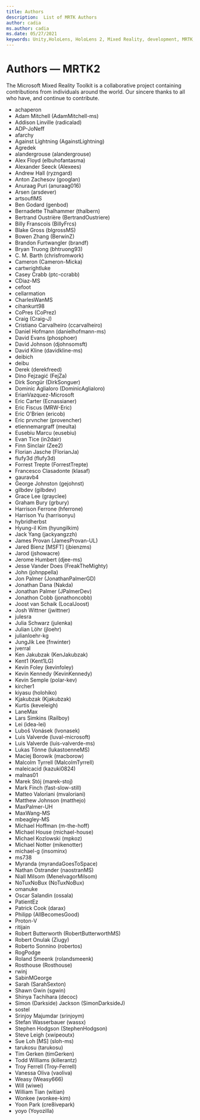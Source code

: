 ```yaml
---
title: Authors
description:  List of MRTK Authors
author: cadia
ms.author: cadia
ms.date: 05/27/2021
keywords: Unity,HoloLens, HoloLens 2, Mixed Reality, development, MRTK, C#, Contributors, Community
---
```


# Authors — MRTK2

The Microsoft Mixed Reality Toolkit is a collaborative project containing contributions from individuals around the world. Our sincere thanks to all who have, and continue to contribute.

- achaperon
- Adam Mitchell (AdamMitchell-ms)
- Addison Linville (radicalad)
- ADP-JoNeff
- afarchy
- Against Lightning (AgainstLightning)
- Agredek
- alandergrouse (alandergrouse)
- Alex Floyd (elbuhofantasma)
- Alexander Seeck (Alexees)
- Andrew Hall (ryzngard)
- Anton Zachesov (googlan)
- Anuraag Puri (anuraag016)
- Arsen (arsdever)
- artsouflMS
- Ben Godard (genbod)
- Bernadette Thalhammer (thalbern)
- Bertrand Oustrière (BertrandOustriere)
- Billy Franscois (BillyFrcs)
- Blake Gross (blgrossMS)
- Bowen Zhang (BerwinZ)
- Brandon Furtwangler (brandf)
- Bryan Truong (bhtruong93)
- C. M. Barth (chrisfromwork)
- Cameron (Cameron-Micka)
- cartwrightluke
- Casey Crabb (ptc-ccrabb)
- CDiaz-MS
- cefoot
- cellarmation
- CharlesWanMS
- cihankurt98
- CoPres (CoPrez)
- Craig (Craig-J)
- Cristiano Carvalheiro (ccarvalheiro)
- Daniel Hofmann (danielhofmann-ms)
- David Evans (phosphoer)
- David Johnson (djohnsomsft)
- David Kline (davidkline-ms)
- deibich
- deibu
- Derek (derekfreed)
- Dino Fejzagić (FejZa)
- Dirk Songür (DirkSonguer)
- Dominic Aglialoro (DominicAglialoro)
- ErianVazquez-Microsoft
- Eric Carter (Ecnassianer)
- Eric Fiscus (MRW-Eric)
- Eric O'Brien (ericob)
- Eric prvncher (provencher)
- etiennemargraff (meulta)
- Eusebiu Marcu (eusebiu)
- Evan Tice (in2dair)
- Finn Sinclair (Zee2)
- Florian Jasche (FlorianJa)
- flufy3d (flufy3d)
- Forrest Trepte (ForrestTrepte)
- Francesco Clasadonte (klasaf)
- gauravb4
- George Johnston (gejohnst)
- gilbdev (gilbdev)
- Grace Lee (grayclee)
- Graham Bury (grbury)
- Harrison Ferrone (hferrone)
- Harrison Yu (harrisonyu)
- hybridherbst
- Hyung-il Kim (hyungilkim)
- Jack Yang (jackyangzzh)
- James Provan (JamesProvan-UL)
- Jared Bienz [MSFT] (jbienzms)
- Jarod (jshowacre)
- Jerome Humbert (djee-ms)
- Jesse Vander Does (FreakTheMighty)
- John (johnppella)
- Jon Palmer (JonathanPalmerGD)
- Jonathan Dana (Nakda)
- Jonathan Palmer (JPalmerDev)
- Jonathon Cobb (jonathoncobb)
- Joost van Schaik (LocalJoost)
- Josh Wittner (jwittner)
- julesra
- Julia Schwarz (julenka)
- Julian Löhr (jloehr)
- julianloehr-kg
- JungJik Lee (fnwinter)
- jverral
- Ken Jakubzak (KenJakubzak)
- Kent1 (Kent1LG)
- Kevin Foley (kevinfoley)
- Kevin Kennedy (KevinKennedy)
- Kevin Semple (polar-kev)
- kircher1
- kiyasu (holohiko)
- Kjakubzak (Kjakubzak)
- Kurtis (keveleigh)
- LaneMax
- Lars Simkins (Railboy)
- Lei (idea-lei)
- Luboš Vonásek (lvonasek)
- Luis Valverde (luval-microsoft)
- Luis Valverde (luis-valverde-ms)
- Lukas Tönne (lukastoenneMS)
- Maciej Borowik (macborow)
- Malcolm Tyrrell (MalcolmTyrrell)
- maleicacid (kazuki0824)
- malnas01
- Marek Stój (marek-stoj)
- Mark Finch (fast-slow-still)
- Matteo Valoriani (mvaloriani)
- Matthew Johnson (matthejo)
- MaxPalmer-UH
- MaxWang-MS
- mbeagley-MS
- Michael Hoffman (m-the-hoff)
- Michael House (michael-house)
- Michael Kozlowski (mpkoz)
- Michael Notter (mikenotter)
- michael-g (insominx)
- ms738
- Myranda (myrandaGoesToSpace)
- Nathan Ostrander (naostranMS)
- Niall Milsom (MenelvagorMilsom)
- NoTuxNoBux (NoTuxNoBux)
- omanuke
- Oscar Salandin (ossala)
- PatientEz
- Patrick Cook (darax)
- Philipp (AllBecomesGood)
- Proton-V
- ritijain
- Robert Butterworth (RobertButterworthMS)
- Robert Onulak (Ziugy)
- Roberto Sonnino (robertos)
- RogPodge
- Roland Smeenk (rolandsmeenk)
- Rosthouse (Rosthouse)
- rwinj
- SabinMGeorge
- Sarah (SarahSexton)
- Shawn Gwin (sgwin)
- Shinya Tachihara (decoc)
- Simon (Darkside) Jackson (SimonDarksideJ)
- sostel
- Srinjoy Majumdar (srinjoym)
- Stefan Wasserbauer (wassx)
- Stephen Hodgson (StephenHodgson)
- Steve Leigh (xwipeoutx)
- Sue Loh [MS] (sloh-ms)
- tarukosu (tarukosu)
- Tim Gerken (timGerken)
- Todd Williams (killerantz)
- Troy Ferrell (Troy-Ferrell)
- Vanessa Oliva (vaoliva)
- Weasy (Weasy666)
- Will (wiwei)
- William Tian (witian)
- Wonkee (wonkee-kim)
- Yoon Park (cre8ivepark)
- yoyo (Yoyozilla)
